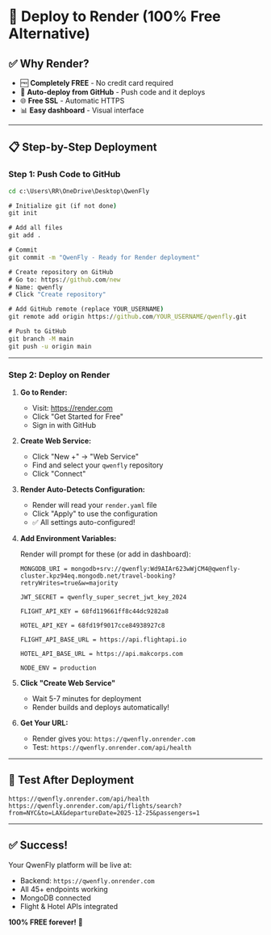 # 🚀 Deploy to Render (100% Free Alternative)

## ✅ Why Render?
- 🆓 **Completely FREE** - No credit card required
- 🔄 **Auto-deploy from GitHub** - Push code and it deploys
- 🌐 **Free SSL** - Automatic HTTPS
- 📊 **Easy dashboard** - Visual interface

---

## 📋 **Step-by-Step Deployment**

### **Step 1: Push Code to GitHub**

```cmd
cd c:\Users\RR\OneDrive\Desktop\QwenFly

# Initialize git (if not done)
git init

# Add all files
git add .

# Commit
git commit -m "QwenFly - Ready for Render deployment"

# Create repository on GitHub
# Go to: https://github.com/new
# Name: qwenfly
# Click "Create repository"

# Add GitHub remote (replace YOUR_USERNAME)
git remote add origin https://github.com/YOUR_USERNAME/qwenfly.git

# Push to GitHub
git branch -M main
git push -u origin main
```

---

### **Step 2: Deploy on Render**

1. **Go to Render:**
   - Visit: https://render.com
   - Click "Get Started for Free"
   - Sign in with GitHub

2. **Create Web Service:**
   - Click "New +" → "Web Service"
   - Find and select your `qwenfly` repository
   - Click "Connect"

3. **Render Auto-Detects Configuration:**
   - Render will read your `render.yaml` file
   - Click "Apply" to use the configuration
   - ✅ All settings auto-configured!

4. **Add Environment Variables:**
   
   Render will prompt for these (or add in dashboard):
   
   ```
   MONGODB_URI = mongodb+srv://qwenfly:Wd9AIAr623wWjCM4@qwenfly-cluster.kpz94eq.mongodb.net/travel-booking?retryWrites=true&w=majority
   
   JWT_SECRET = qwenfly_super_secret_jwt_key_2024
   
   FLIGHT_API_KEY = 68fd119661ff8c44dc9282a8
   
   HOTEL_API_KEY = 68fd19f9017cce84938927c8
   
   FLIGHT_API_BASE_URL = https://api.flightapi.io
   
   HOTEL_API_BASE_URL = https://api.makcorps.com
   
   NODE_ENV = production
   ```

5. **Click "Create Web Service"**
   - Wait 5-7 minutes for deployment
   - Render builds and deploys automatically!

6. **Get Your URL:**
   - Render gives you: `https://qwenfly.onrender.com`
   - Test: `https://qwenfly.onrender.com/api/health`

---

## 🧪 **Test After Deployment**

```
https://qwenfly.onrender.com/api/health
https://qwenfly.onrender.com/api/flights/search?from=NYC&to=LAX&departureDate=2025-12-25&passengers=1
```

---

## ✅ **Success!**

Your QwenFly platform will be live at:
- Backend: `https://qwenfly.onrender.com`
- All 45+ endpoints working
- MongoDB connected
- Flight & Hotel APIs integrated

**100% FREE forever!** 🎉
